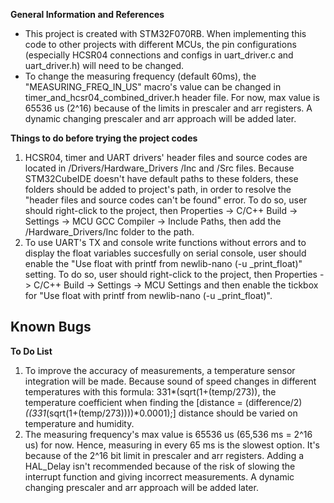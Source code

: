 **General Information and References**

* This project is created with STM32F070RB. When implementing this code to other projects with different MCUs, the pin configurations (especially HCSR04 connections and configs in uart_driver.c and uart_driver.h) will need to be changed.
* To change the measuring frequency (default 60ms), the "MEASURING_FREQ_IN_US" macro's value can be changed in timer_and_hcsr04_combined_driver.h header file. For now, max value is 65536 us (2^16) because of the limits in prescaler and arr registers. A dynamic changing prescaler and arr approach will be added later. 

**Things to do before trying the project codes**

1) HCSR04, timer and UART drivers' header files and source codes are located in /Drivers/Hardware_Drivers /Inc and /Src files. Because STM32CubeIDE doesn't have default paths to these folders, these folders should be added to project's path, in order to resolve the "header files and source codes can't be found" error. To do so, user should right-click to the project, then Properties -> C/C++ Build -> Settings -> MCU GCC Compiler -> Include Paths, then add the /Hardware_Drivers/Inc folder to the path.
2) To use UART's TX and console write functions without errors and to display the float variables succesfully on serial console, user should enable the "Use float with printf from newlib-nano (-u _print_float)" setting. To do so, user should right-click to the project, then Properties -> C/C++ Build -> Settings -> MCU Settings and then enable the tickbox for "Use float with printf from newlib-nano (-u _print_float)".

**Known Bugs**
-

**To Do List**
1) To improve the accuracy of measurements, a temperature sensor integration will be made. Because sound of speed changes in different temperatures with this formula: 331*(sqrt(1+(temp/273)), the temperature coefficient when finding the [distance = (difference/2)*((331*(sqrt(1+(temp/273))))*0.0001);] distance should be varied on temperature and humidity.
2) The measuring frequency's max value is 65536 us (65,536 ms = 2^16 us) for now. Hence, measuring in every 65 ms is the slowest option. It's because of the 2^16 bit limit in prescaler and arr registers. Adding a HAL_Delay isn't recommended because of the risk of slowing the interrupt function and giving incorrect measurements. A dynamic changing prescaler and arr approach will be added later. 
